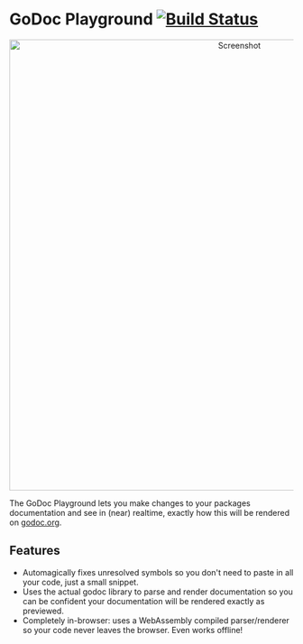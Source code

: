 # GoDoc Playground <a href="https://travis-ci.org/bradleyjkemp/godoc-preview"><img src="https://travis-ci.org/bradleyjkemp/godoc-playground.svg?branch=master" alt="Build Status" /></a>
<p align="center">
    <img src="https://github.com/bradleyjkemp/cupaloy/blob/master/screenshot.png" alt="Screenshot" width="800">
</p>

The GoDoc Playground lets you make changes to your packages documentation and see in (near) realtime, exactly how this will be rendered on [godoc.org](https://godoc.org).

## Features
* Automagically fixes unresolved symbols so you don't need to paste in all your code, just a small snippet.
* Uses the actual godoc library to parse and render documentation so you can be confident your documentation will be rendered exactly as previewed.
* Completely in-browser: uses a WebAssembly compiled parser/renderer so your code never leaves the browser. Even works offline!
